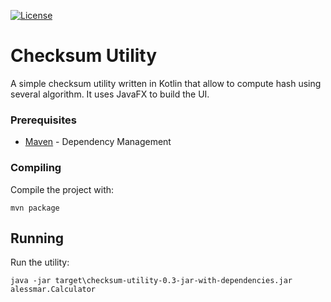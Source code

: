 [![License](https://img.shields.io/badge/license-MIT-blue.svg)](https://opensource.org/licenses/MIT)

# Checksum Utility

A simple checksum utility written in Kotlin that allow to compute hash using several algorithm. It uses JavaFX to build the UI.

### Prerequisites

* [Maven](https://maven.apache.org/) - Dependency Management

### Compiling

Compile the project with:

```
mvn package
```

## Running

Run the utility:

```
java -jar target\checksum-utility-0.3-jar-with-dependencies.jar alessmar.Calculator
```
